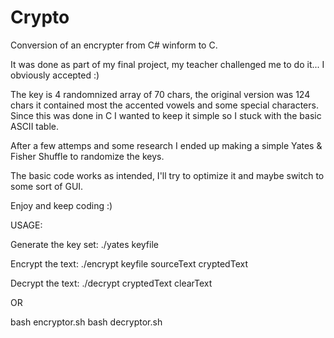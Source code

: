 # Crypto
Conversion of an encrypter from C# winform to C.

It was done as part of my final project, my teacher challenged me to do it... I obviously accepted :)

The key is 4 randomnized array of 70 chars, the original version was 124 chars it contained most the accented vowels and some special characters. Since this was done in C I wanted to keep it simple so I stuck with the basic ASCII table.

After a few attemps and some research I ended up making a simple Yates & Fisher Shuffle to randomize the keys.

The basic code works as intended, I'll try to optimize it and maybe switch to some sort of GUI.

Enjoy and keep coding :)

USAGE:

Generate the key set: ./yates keyfile

Encrypt the text: ./encrypt keyfile sourceText cryptedText

Decrypt the text: ./decrypt cryptedText clearText

OR

bash encryptor.sh
bash decryptor.sh
